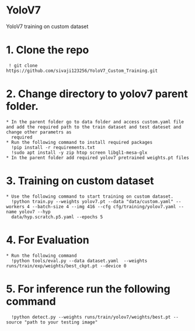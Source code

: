 # YoloV7
YoloV7 training on custom dataset
# 1. Clone the repo 
     ! git clone  https://github.com/sivaji123256/YoloV7_Custom_Training.git
# 2. Change directory to yolov7 parent folder.
    * In the parent folder go to data folder and access custom.yaml file and add the required path to the train dataset and test dateset and change other parametrs as   
      required
    * Run the following command to install required packages 
      !pip install -r requirements.txt
      !sudo apt install -y zip htop screen libgl1-mesa-glx
    * In the parent folder add required yolov7 pretrained weights.pt files
# 3. Training on custom dataset
    * Use the following command to start training on custom dataset. 
      !python train.py --weights yolov7.pt --data "data/custom.yaml" --workers 4 --batch-size 4 --img 416 --cfg cfg/training/yolov7.yaml --name yolov7 --hyp       
      data/hyp.scratch.p5.yaml --epochs 5     
   
# 4. For Evaluation 
    * Run the following command 
      !python tools/eval.py --data dataset.yaml  --weights runs/train/exp/weights/best_ckpt.pt --device 0
# 5. For inference run the following command
      !python detect.py --weights runs/train/yolov7/weights/best.pt --source "path to your testing image"
